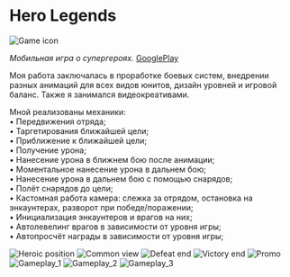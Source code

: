 # Hero Legends
![Game icon](https://github.com/Aywi-style/Hero-Legends/raw/main/Media/icon.png)

*Мобильная игра о супергероях.*
[GooglePlay](https://play.google.com/store/apps/details?id=com.ZakiGames.HeroLegends3D "Application page")

Моя работа заключалась в проработке боевых систем, внедрении разных анимаций для всех видов юнитов, дизайн уровней и игровой баланс. Также я занимался видеокреативами.  

Мной реализованы механики:  
• Передвижения отряда;  
• Таргетирования ближайшей цели;  
• Приближение к ближайшей цели;  
• Получение урона;  
• Нанесение урона в ближнем бою после анимации;  
• Моментальное нанесение урона в дальнем бою;   
• Нанесение урона в дальнем бою с помощью снарядов;  
• Полёт снарядов до цели;  
• Кастомная работа камера: слежка за отрядом, остановка на энкаунтерах, разворот при победе/поражении;  
• Инициализация энкаунтеров и врагов на них;  
• Автолевелинг врагов в зависимости от уровня игры;  
• Автопросчёт награды в зависимости от уровня игры;  
  
![Heroic position](https://github.com/Aywi-style/Hero-Legends/raw/main/Media/img_1.png)
![Common view](https://github.com/Aywi-style/Hero-Legends/raw/main/Media/img_2.png)
![Defeat end](https://github.com/Aywi-style/Hero-Legends/raw/main/Media/img_3.png)
![Victory end](https://github.com/Aywi-style/Hero-Legends/raw/main/Media/img_4.png)
![Promo](https://github.com/Aywi-style/Hero-Legends/raw/main/Media/img_7.png)
![Gameplay_1](https://github.com/Aywi-style/Hero-Legends/raw/main/Media/img_5.png)
![Gameplay_2](https://github.com/Aywi-style/Hero-Legends/raw/main/Media/img_6.png)
![Gameplay_3](https://github.com/Aywi-style/Hero-Legends/raw/main/Media/img_8.png)
